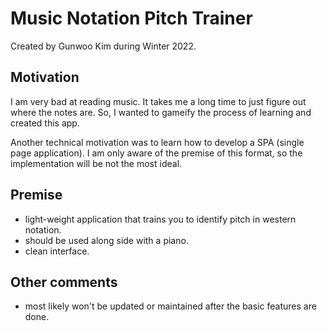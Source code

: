 # Music Notation Pitch Trainer
Created by Gunwoo Kim during Winter 2022.
## Motivation
I am very bad at reading music. It takes me a long time to just figure out where the notes are. So, I wanted to gameify the process of learning and created this app. 

Another technical motivation was to learn how to develop a SPA (single page application). I am only aware of the premise of this format, so the implementation will be not the most ideal.
## Premise
* light-weight application that trains you to identify pitch in western notation.
* should be used along side with a piano.
* clean interface.
## Other comments
* most likely won't be updated or maintained after the basic features are done.